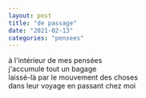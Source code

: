 ```yaml
---
layout: post
title: "de passage"
date: "2021-02-13"
categories: "pensees"
---
```


à l'intérieur de mes pensées  
j'accumule tout un bagage  
laissé-là par le mouvement des choses  
dans leur voyage en passant chez moi  
